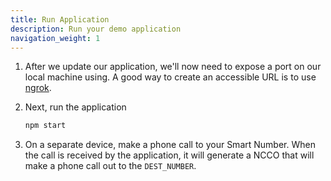 ```yaml
---
title: Run Application
description: Run your demo application
navigation_weight: 1
---
```


1. After we update our application, we'll now need to expose a port on our local machine using. A good way to create an accessible URL is to use [ngrok](https://www.nexmo.com/blog/2017/07/04/local-development-nexmo-ngrok-tunnel-dr). 

2. Next, run the application
    ```bash
    npm start
    ```
3. On a separate device, make a phone call to your Smart Number. When the call is received by the application, it will generate a NCCO that will make a phone call out to the `DEST_NUMBER`. 



